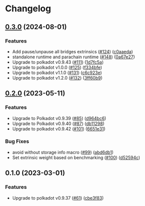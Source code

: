 # Changelog

## [0.3.0](https://github.com/sygmaprotocol/sygma-substrate-pallets/compare/sygma-access-segregator-v0.2.0...sygma-access-segregator-v0.3.0) (2024-08-01)


### Features

* Add pause/unpause all bridges extrinsics ([#124](https://github.com/sygmaprotocol/sygma-substrate-pallets/issues/124)) ([c0aaeda](https://github.com/sygmaprotocol/sygma-substrate-pallets/commit/c0aaeda7b7eb1628b99360305c3e9c85e6b5a6b2))
* standalone runtime and parachain runtime ([#148](https://github.com/sygmaprotocol/sygma-substrate-pallets/issues/148)) ([0a67e27](https://github.com/sygmaprotocol/sygma-substrate-pallets/commit/0a67e27cc2467777432cd61fd10c14491023c35e))
* Upgrade to polkadot v0.9.43 ([#111](https://github.com/sygmaprotocol/sygma-substrate-pallets/issues/111)) ([1d7fc5a](https://github.com/sygmaprotocol/sygma-substrate-pallets/commit/1d7fc5afe34d50168823bef92e610ea50ed9bdd4))
* Upgrade to polkadot v1.0.0 ([#125](https://github.com/sygmaprotocol/sygma-substrate-pallets/issues/125)) ([f334bfe](https://github.com/sygmaprotocol/sygma-substrate-pallets/commit/f334bfee2f4ef61755d4d6c37d749db7c319c366))
* Upgrade to polkadot v1.1.0 ([#131](https://github.com/sygmaprotocol/sygma-substrate-pallets/issues/131)) ([c6c923e](https://github.com/sygmaprotocol/sygma-substrate-pallets/commit/c6c923e697511bacbdaa7c6ae812b453b2158292))
* Upgrade to polkadot v1.2.0 ([#132](https://github.com/sygmaprotocol/sygma-substrate-pallets/issues/132)) ([3ff60b9](https://github.com/sygmaprotocol/sygma-substrate-pallets/commit/3ff60b9f833ba6769825cfa74eddb5776619fc26))

## [0.2.0](https://github.com/sygmaprotocol/sygma-substrate-pallets/compare/sygma-access-segregator-v0.1.0...sygma-access-segregator-v0.2.0) (2023-05-11)


### Features

* Upgrade to Polkadot v0.9.39 ([#85](https://github.com/sygmaprotocol/sygma-substrate-pallets/issues/85)) ([d964bc6](https://github.com/sygmaprotocol/sygma-substrate-pallets/commit/d964bc607c2c5c5bb9436fa07262977c19ebbaa4))
* Upgrade to Polkadot v0.9.40 ([#87](https://github.com/sygmaprotocol/sygma-substrate-pallets/issues/87)) ([db11298](https://github.com/sygmaprotocol/sygma-substrate-pallets/commit/db11298c91f65d52c9b6eeab0e7757ca49bf77ff))
* Upgrade to polkadot v0.9.42 ([#101](https://github.com/sygmaprotocol/sygma-substrate-pallets/issues/101)) ([6651e31](https://github.com/sygmaprotocol/sygma-substrate-pallets/commit/6651e31e9f98f6ca07cfd3be482963c3281d68cc))


### Bug Fixes

* avoid without storage info macro ([#99](https://github.com/sygmaprotocol/sygma-substrate-pallets/issues/99)) ([abd6db1](https://github.com/sygmaprotocol/sygma-substrate-pallets/commit/abd6db1c00940de65a71a50232962bc943e0aa39))
* Set extrinsic weight based on benchmarking ([#100](https://github.com/sygmaprotocol/sygma-substrate-pallets/issues/100)) ([d52594c](https://github.com/sygmaprotocol/sygma-substrate-pallets/commit/d52594caecdd95ef9e259e1b31dc340d9059d41e))

## 0.1.0 (2023-03-01)


### Features

* Upgrade to polkadot v0.9.37 ([#61](https://github.com/sygmaprotocol/sygma-substrate-pallets/issues/61)) ([cbe3f83](https://github.com/sygmaprotocol/sygma-substrate-pallets/commit/cbe3f8391c1110a22c167c9ddb1c5f28b7fc2466))
